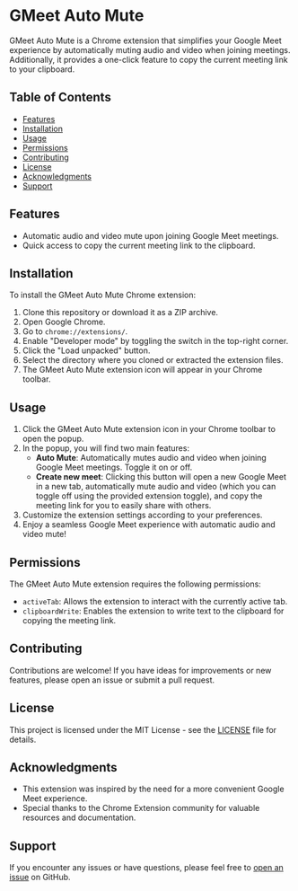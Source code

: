 # GMeet Auto Mute

GMeet Auto Mute is a Chrome extension that simplifies your Google Meet experience by automatically muting audio and video when joining meetings. Additionally, it provides a one-click feature to copy the current meeting link to your clipboard.

## Table of Contents

- [Features](#features)
- [Installation](#installation)
- [Usage](#usage)
- [Permissions](#permissions)
- [Contributing](#contributing)
- [License](#license)
- [Acknowledgments](#acknowledgments)
- [Support](#support)

## Features

- Automatic audio and video mute upon joining Google Meet meetings.
- Quick access to copy the current meeting link to the clipboard.

## Installation

To install the GMeet Auto Mute Chrome extension:

1. Clone this repository or download it as a ZIP archive.
2. Open Google Chrome.
3. Go to `chrome://extensions/`.
4. Enable "Developer mode" by toggling the switch in the top-right corner.
5. Click the "Load unpacked" button.
6. Select the directory where you cloned or extracted the extension files.
7. The GMeet Auto Mute extension icon will appear in your Chrome toolbar.

## Usage

1. Click the GMeet Auto Mute extension icon in your Chrome toolbar to open the popup.
2. In the popup, you will find two main features:
   - **Auto Mute**: Automatically mutes audio and video when joining Google Meet meetings. Toggle it on or off.
   - **Create new meet**: Clicking this button will open a new Google Meet in a new tab, automatically mute audio and video (which you can toggle off using the provided extension toggle), and copy the meeting link for you to easily share with others.
3. Customize the extension settings according to your preferences.
4. Enjoy a seamless Google Meet experience with automatic audio and video mute!

## Permissions

The GMeet Auto Mute extension requires the following permissions:

- `activeTab`: Allows the extension to interact with the currently active tab.
- `clipboardWrite`: Enables the extension to write text to the clipboard for copying the meeting link.

## Contributing

Contributions are welcome! If you have ideas for improvements or new features, please open an issue or submit a pull request.

## License

This project is licensed under the MIT License - see the [LICENSE](LICENSE) file for details.

## Acknowledgments

- This extension was inspired by the need for a more convenient Google Meet experience.
- Special thanks to the Chrome Extension community for valuable resources and documentation.

## Support

If you encounter any issues or have questions, please feel free to [open an issue](https://github.com/himanshubhardwaz/gmeet-auto-mute/issues) on GitHub.
